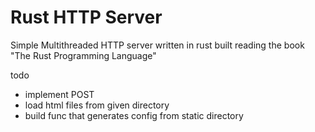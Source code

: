 # Rust HTTP Server

Simple Multithreaded HTTP server written in rust built reading the book "The Rust Programming Language"

todo

- implement POST
- load html files from given directory
- build func that generates config from static directory
